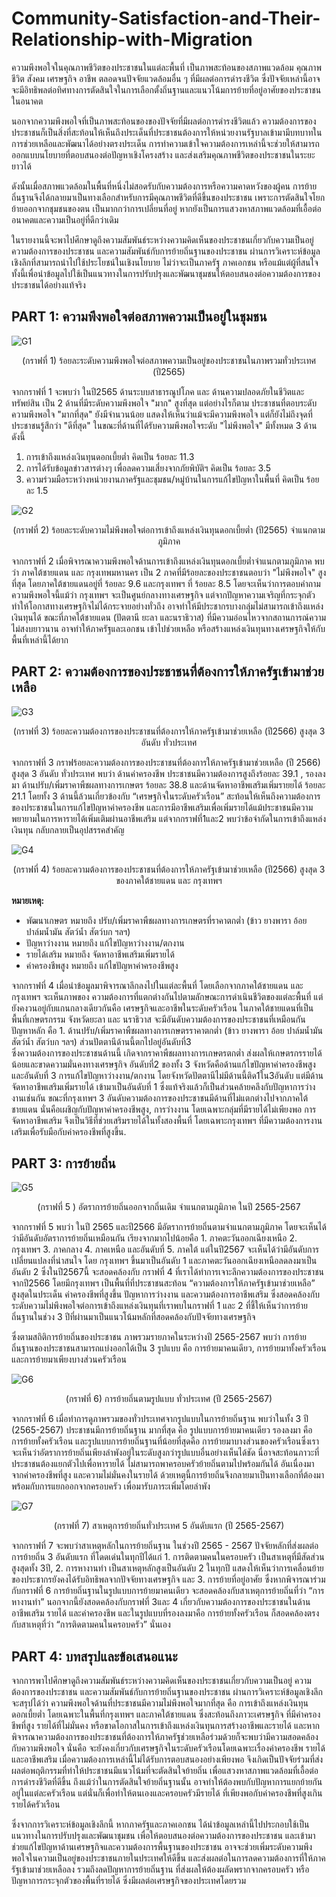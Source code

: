 # Community-Satisfaction-and-Their-Relationship-with-Migration

ความพึงพอใจในคุณภาพชีวิตของประชาชนในแต่ละพื้นที่ เป็นภาพสะท้อนของสภาพแวดล้อม คุณภาพชีวิต สังคม เศรษฐกิจ อาชีพ ตลอดจนปัจจัยแวดล้อมอื่น ๆ ที่มีผลต่อการดำรงชีวิต ซึ่งปัจจัยเหล่านี้อาจจะมีอิทธิพลต่อทิศทางการตัดสินใจในการเลือกตั้งถิ่นฐานและแนวโน้มการย้ายที่อยู่อาศัยของประชาชนในอนาคต 

นอกจากความพึงพอใจที่เป็นภาพสะท้อนของของปัจจัยที่มีผลต่อการดำรงชีวิตแล้ว ความต้องการของประชาชนก็เป็นสิ่งที่สะท้อนให้เห็นถึงประเด็นที่ประชาชนต้องการให้หน่วยงานรัฐบาลเข้ามามีบทบาทในการช่วยเหลือและพัฒนาได้อย่างตรงประเด็น การทำความเข้าใจความต้องการเหล่านี้จะช่วยให้สามารถออกแบบนโยบายที่ตอบสนองต่อปัญหาเชิงโครงสร้าง และส่งเสริมคุณภาพชีวิตของประชาชนในระยะยาวได้  

ดังนั้นเมื่อสภาพแวดล้อมในพื้นที่หนึ่งไม่สอดรับกับความต้องการหรือความคาดหวังของผู้คน การย้ายถิ่นฐานจึงได้กลายมาเป็นทางเลือกสำหรับการมีคุณภาพชีวิตที่ดีขึ้นของประชาชน เพราะการตัดสินใจโยกย้ายออกจากชุมชนของตน เป็นมากกว่าการเปลี่ยนที่อยู่ หากยังเป็นการแสวงหาสภาพแวดล้อมที่เอื้อต่ออนาคตและความเป็นอยู่ที่ดีกว่าเดิม 

ในรายงานนี้จะพาไปศึกษาดูถึงความสัมพันธ์ระหว่างความคิดเห็นของประชาชนเกี่ยวกับความเป็นอยู่ ความต้องการของประชาชน และความสัมพันธ์กับการย้ายถิ่นฐานของประชาชน ผ่านการวิเคราะห์ข้อมูลเชิงลึกที่สามารถนำไปใช้ประโยชน์ในเชิงนโยบาย ไม่ว่าจะเป็นภาครัฐ ภาคเอกชน หรือแม้แต่ผู้ที่สนใจ ทั้งนี้เพื่อนำข้อมูลไปใช้เป็นแนวทางในการปรับปรุงและพัฒนาชุมชนให้ตอบสนองต่อความต้องการของประชาชนได้อย่างแท้จริง 


## PART 1: ความพึงพอใจต่อสภาพความเป็นอยู่ในชุมชน 

![G1](https://github.com/PPLOYLYN/Community-Satisfaction-and-Their-Relationship-with-Migration/blob/main/G1.png)
<p align="center">(กราฟที่ 1) ร้อยละระดับความพึงพอใจต่อสภาพความเป็นอยู่ของประชาชนในภาพรวมทั่วประเทศ (ปี2565)</p> 
จากกราฟที่ 1 จะพบว่า ในปี2565 ด้านระบบสาธารณูปโภค และ ด้านความปลอดภัยในชีวิตและทรัพย์สิน เป็น 2 ด้านที่มีระดับความพึงพอใจ "มาก" สูงที่สุด แต่อย่างไรก็ตาม ประชาชนที่ตอบระดับความพึงพอใจ "มากที่สุด" ยังมีจำนวนน้อย แสดงให้เห็นว่าแม้จะมีความพึงพอใจ แต่ก็ยังไม่ถึงจุดที่ประชาชนรู้สึกว่า "ดีที่สุด"  
ในขณะที่ด้านที่ได้รับความพึงพอใจระดับ "ไม่พึงพอใจ"  มีทั้งหมด 3 ด้าน ดังนี้  

1. การเข้าถึงแหล่งเงินทุนดอกเบี้ยต่ำ คิดเป็น ร้อยละ 11.3  
2. การได้รับข้อมูลข่าวสารต่างๆ เพื่อลดความเสี่ยงจากภัยพิบัติฯ คิดเป็น ร้อยละ 3.5  
3. ความร่วมมือระหว่างหน่วยงานภาครัฐและชุมชน/หมู่บ้านในการแก้ไขปัญหาในพื้นที่ คิดเป็น ร้อยละ 1.5

 
![G2](https://github.com/PPLOYLYN/Community-Satisfaction-and-Their-Relationship-with-Migration/blob/main/G2.png)
<p align="center">(กราฟที่ 2) ร้อยละระดับความไม่พึงพอใจต่อการเข้าถึงแหล่งเงินทุนดอกเบี้ยต่ำ (ปี2565) จำแนกตามภูมิภาค</p> 
จากกราฟที่ 2 เมื่อพิจารณาความพึงพอใจด้านการเข้าถึงแหล่งเงินทุนดอกเบี้ยต่ำจำแนกตามภูมิภาค พบว่า ภาคใต้ชายแดน และ กรุงเทพมหานคร เป็น 2 ภาคที่มีร้อยละของประชาชนตอบว่า "ไม่พึงพอใจ" สูงที่สุด โดยภาคใต้ชายแดนอยู่ที่ ร้อยละ 9.6 และกรุงเทพฯ ที่ ร้อยละ 8.5   โดยจะเห็นว่าการตอบคำถามความพึงพอใจนี้แม้ว่า กรุงเทพฯ จะเป็นศูนย์กลางทางเศรษฐกิจ แต่จากปัญหาความเจริญที่กระจุกตัว ทำให้โอกาสทางเศรษฐกิจไม่ได้กระจายอย่างทั่วถึง อาจทำให้มีประชากรบางกลุ่มไม่สามารถเข้าถึงแหล่งเงินทุนได้ ขณะที่ภาคใต้ชายแดน (ปัตตานี ยะลา และนราธิวาส) ที่มีความอ่อนไหวจากสถานการณ์ความไม่สงบยาวนาน อาจทำให้ภาครัฐและเอกชน เข้าไปช่วยเหลือ หรือสร้างแหล่งเงินทุนทางเศรษฐกิจให้กับพื้นที่เหล่านี้ได้ยาก 

 
## PART 2: ความต้องการของประชาชนที่ต้องการให้ภาครัฐเข้ามาช่วยเหลือ  
 
![G3](https://github.com/PPLOYLYN/Community-Satisfaction-and-Their-Relationship-with-Migration/blob/main/G3.png)
<p align="center">(กราฟที่ 3)  ร้อยละความต้องการของประชาชนที่ต้องการให้ภาครัฐเข้ามาช่วยเหลือ (ปี2566) สูงสุด 3 อันดับ ทั่วประเทศ</p> 
จากกราฟที่ 3 กราฟร้อยละความต้องการของประชาชนที่ต้องการให้ภาครัฐเข้ามาช่วยเหลือ (ปี 2566) สูงสุด 3 อันดับ ทั่วประเทศ พบว่า ด้านค่าครองชีพ ประชาชนมีความต้องการสูงถึงร้อยละ 39.1 , รองลงมา ด้านปรับ/เพิ่มราคาพืชผลทางการเกษตร ร้อยละ 38.8 และด้านจัดหาอาชีพเสริมเพิ่มรายยได้ ร้อยละ 21.1 โดยทั้ง 3 ด้านนี้ล้วนเกี่ยวข้องกับ “เศรษฐกิจในระดับครัวเรือน” สะท้อนให้เห็นถึงความต้องการของประชาชนในการแก้ไขปัญหาค่าครองชีพ และการมีอาชีพเสริมเพื่อเพิ่มรายได้แม้ประชาชนมีความพยายามในการหารายได้เพิ่มเติมผ่านอาชีพเสริม แต่จากกราฟที่1และ2  พบว่าข้อจำกัดในการเข้าถึงแหล่งเงินทุน กลับกลายเป็นอุปสรรคสำคัญ 

 
![G4](https://github.com/PPLOYLYN/Community-Satisfaction-and-Their-Relationship-with-Migration/blob/main/G4.png)
<p align="center">(กราฟที่ 4)  ร้อยละความต้องการของประชาชนที่ต้องการให้ภาครัฐเข้ามาช่วยเหลือ (ปี2566) สูงสุด 3 ของภาคใต้ชายแดน และ กรุงเทพฯ</p> 

**หมายเหตุ:**
* พัฒนาเกษตร หมายถึง ปรับ/เพิ่มราคาพืชผลทางการเกษตรที่ราคาตกต่ำ (ข้าว ยางพารา อ้อย ปาล์มน้ำมัน สัตว์น้ำ สัตว์บก ฯลฯ) 
* ปัญหาว่างงาน หมายถึง แก้ไขปัญหาว่างงาน/ตกงาน 
* รายได้เสริม หมายถึง จัดหาอาชีพเสริมเพิ่มรายได้ 
* ค่าครองชีพสูง หมายถึง แก้ไขปัญหาค่าครองชีพสูง 

จากกราฟที่ 4 เมื่อนำข้อมูลมาพิจารณาลึกลงไปในแต่ละพื้นที่ โดยเลือกจากภาคใต้ชายแดน และ กรุงเทพฯ  จะเห็นภาพของ ความต้องการที่แตกต่างกันไปตามลักษณะการดำเนินชีวิตของแต่ละพื้นที่ แต่ยังคงวนอยู่กับแกนกลางเดียวกันคือ เศรษฐกิจและอาชีพในระดับครัวเรือน 
ในภาคใต้ชายแดนที่เป็นพื้นที่เกษตรกรรม จังหวัดยะลา และ นราธิวาส จะมีอันดับความต้องการของประชาชนที่เหมือนกัน ปัญหาหลัก คือ 1. ด้านปรับ/เพิ่มราคาพืชผลทางการเกษตรราคาตกต่ำ (ข้าว ยางพารา อ้อย ปาล์มน้ำมัน สัตว์น้ำ สัตว์บก ฯลฯ)  ส่วนปัตตานีด้านนี้ตกไปอยู่อันดับที่3  
ซึ่งความต้องการของประชาชนด้านนี้ เกิดจากราคาพืชผลทางการเกษตรตกต่ำ ส่งผลให้เกษตรกรรายได้น้อยและขาดความมั่นคงทางเศรษฐกิจ 
อันดับที่2 ของทั้ง 3 จังหวัดคือด้านแก้ไขปัญหาค่าครองชีพสูง  และอันดับที่ 3 การแก้ไขปัญหาว่างงาน/ตกงาน โดยจังหวัดปัตตานีไม่มีด้านนี้ติด1ใน3อันดับ แต่มีด้านจัดหาอาชีพเสริมเพิ่มรายได้ เข้ามาเป็นอันดับที่ 1 ซึ่งแท้จริงแล้วก็เป็นส่วนคล้ายคลึงกับปัญหาการว่างงานเช่นกัน 
ขณะที่กรุงเทพฯ 3 อันดับความต้องการของประชาชนมีด้านที่ไม่แตกต่างไปจากภาคใต้ชายแดน นั่นคือเผชิญกับปัญหาค่าครองชีพสูง, การว่างงาน โดยเฉพาะกลุ่มที่มีรายได้ไม่เพียงพอ การจัดหาอาชีพเสริม จึงเป็นวิธีที่ช่วยเสริมรายได้ในทั้งสองพื้นที่ โดยเฉพาะกรุงเทพฯ ที่มีความต้องการงานเสริมเพื่อรับมือกับค่าครองชีพที่สูงขึ้น. 

 
## PART 3: การย้ายถิ่น 
 
![G5](https://github.com/PPLOYLYN/Community-Satisfaction-and-Their-Relationship-with-Migration/blob/main/G5.png)
<p align="center">(กราฟที่ 5 ) อัตราการย้ายถิ่นออกจากถิ่นเดิม จำแนกตามภูมิภาค ในปี 2565-2567</p> 

จากกราฟที่ 5 พบว่า ในปี 2565 และปี2566 มีอัตราการย้ายถิ่นตามจำแนกตามภูมิภาค โดยจะเห็นได้ว่ามีอันดับอัตราการย้ายถิ่นเหมือนกัน เรียงจากมากไปน้อยคือ 1. ภาคตะวันออกเฉียงเหนือ 2. กรุงเทพฯ 3. ภาคกลาง 4. ภาคเหนือ และอันดับที่ 5. ภาคใต้ แต่ในปี2567 จะเห็นได้ว่ามีอันดับการเปลี่ยนแปลงที่น่าสนใจ โดย กรุงเทพฯ ขึ้นมาเป็นอันดับ 1 และภาคตะวันออกเฉียงเหนือลดลงมาเป็นอันดับ 2 ซึ่งในปี2567นี้ จะสอดคล้องกับ กราฟที่ 4 ที่เราได้ทำการเจาะลึกความต้องการของประชาชนจากปี2566 โดยมีกรุงเทพฯ เป็นพื้นที่ที่ประชาชนสะท้อน “ความต้องการให้ภาครัฐเข้ามาช่วยเหลือ” สูงสุดในประเด็น ค่าครองชีพที่สูงขึ้น ปัญหาการว่างงาน และความต้องการอาชีพเสริม ซึ่งสอดคล้องกับระดับความไม่พึงพอใจต่อการเข้าถึงแหล่งเงินทุนที่เราพบในกราฟที่ 1 และ 2 ที่ชี้ให้เห็นว่าการย้ายถิ่นฐานในช่วง 3 ปีที่ผ่านมาเป็นแนวโน้มหลักที่สอดคล้องกับปัจจัยทางเศรษฐกิจ 

ซึ่งตามสถิติการย้ายถิ่นของประชาชน ภาพรวมรายภาคในระหว่างปี 2565-2567 พบว่า การย้ายถิ่นฐานของประชาชนสามารถแบ่งออกได้เป็น 3 รูปแบบ คือ การย้ายมาคนเดียว, การย้ายมาทั้งครัวเรือน และการย้ายมาเพียงบางส่วนครัวเรือน 


![G6](https://github.com/PPLOYLYN/Community-Satisfaction-and-Their-Relationship-with-Migration/blob/main/G6.png)
<p align="center">(กราฟที่ 6) การย้ายถิ่นตามรูปแบบ ทั่วประเทศ (ปี 2565-2567)</p>   
จากกราฟที่ 6 เมื่อทำการดูภาพรวมของทั่วประเทศจากรูปแบบในการย้ายถิ่นฐาน พบว่าในทั้ง 3 ปี (2565-2567) ประชาชนมีการย้ายถิ่นฐาน มากที่สุด คือ รูปแบบการย้ายมาคนเดียว รองลงมา คือ การย้ายทั้งครัวเรือน และรูปแบบการย้ายถิ่นฐานที่น้อยที่สุดคือ การย้ายมาบางส่วนของครัวเรือนซึ่งเราจะเห็นว่าอัตราการย้ายถิ่นเพียงลำพังอยู่ในระดับสูงกว่ารูปแบบอื่นอย่างเห็นได้ชัด นี่อาจสะท้อนภาวะที่ประชาชนต้องแยกตัวไปเพื่อหารายได้ ไม่สามารถพาครอบครัวย้ายถิ่นตามไปพร้อมกันได้ อันเนื่องมาจากค่าครองชีพที่สูง และความไม่มั่นคงในรายได้  ด้วยเหตุนี้การย้ายถิ่นจึงกลายมาเป็นทางเลือกที่ต้องมาพร้อมกับการแยกออกจากครอบครัว เพื่อมารับภาระเพิ่มโดยลำพัง 


![G7](https://github.com/PPLOYLYN/Community-Satisfaction-and-Their-Relationship-with-Migration/blob/main/G7.png)
<p align="center">(กราฟที่ 7) สาเหตุการย้ายถิ่นทั่วประเทศ 5 อันดับแรก (ปี 2565-2567)</p> 
จากกราฟที่ 7 จะพบว่าสาเหตุหลักในการย้ายถิ่นฐาน ในช่วงปี 2565 - 2567 ปัจจัยหลักที่ส่งผลต่อการย้ายถิ่น 3 อันดับแรก ที่โดดเด่นในทุกปีได้แก่ 1. การติดตามคนในครอบครัว เป็นสาเหตุที่มีสัดส่วนสูงสุดทั้ง 3ปี, 2. การหางานทำ เป็นสาเหตุหลักสูงเป็นอันดับ 2 ในทุกปี แสดงให้เห็นว่าการเคลื่อนย้ายของประชากรยังคงได้รับอิทธิพลจากปัจจัยทางเศรษฐกิจ และ 3. การย้ายที่อยู่อาศัย ซึ่งหากพิจารณาร่วมกับกราฟที่ 6 การย้ายถิ่นฐานในรูปแบบการย้ายมาคนเดียว จะสอดคล้องกับสาเหตุการย้ายถิ่นที่ว่า “การหางานทำ” นอกจากนี้ยังสอดคล้องกับกราฟที่ 3และ 4 เกี่ยวกับความต้องการของประชาชนในด้านอาชีพเสริม รายได้ และค่าครองชีพ และในรูปแบบที่รองลงมาคือ การย้ายทั้งครัวเรือน ก็สอดคล้องตรงกับสาเหตุที่ว่า “การติดตามคนในครอบครัว” นั่นเอง  


## PART 4: บทสรุปและข้อเสนอแนะ

จากการพาไปศึกษาดูถึงความสัมพันธ์ระหว่างความคิดเห็นของประชาชนเกี่ยวกับความเป็นอยู่ ความต้องการของประชาชน และความสัมพันธ์กับการย้ายถิ่นฐานของประชาชน ผ่านการวิเคราะห์ข้อมูลเชิงลึก จะสรุปได้ว่า ความพึงพอใจด้านที่ประชาชนมีความไม่พึงพอใจมากที่สุด คือ การเข้าถึงแหล่งเงินทุนดอกเบี้ยต่ำ โดยเฉพาะในพื้นที่กรุงเทพฯ และภาคใต้ชายแดน ซึ่งสะท้อนถึงภาวะเศรษฐกิจ ที่มีค่าครองชีพที่สูง รายได้ที่ไม่มั่นคง หรือขาดโอกาสในการเข้าถึงแหล่งเงินทุนการสร้างอาชีพและรายได้  และหากพิจารณาความต้องการของประชาชนที่ต้องการให้ภาครัฐช่วยเหลือร่วมด้วยก็จะพบว่ามีความสอดคล้องกับความพึงพอใจ นั่นคือ จะยังคงเกี่ยวกับเศรษฐกิจในระดับครัวเรือนโดยเฉพาะเรื่องค่าครองชีพ รายได้ และอาชีพเสริม  เมื่อความต้องการเหล่านี้ไม่ได้รับการตอบสนองอย่างเพียงพอ จึงเกิดเป็นปัจจัยร่วมที่ส่งผลต่อพฤติกรรมที่ทำให้ประชาชนมีแนวโน้มที่จะตัดสินใจย้ายถิ่น เพื่อแสวงหาสภาพแวดล้อมที่เอื้อต่อการดำรงชีวิตที่ดีขึ้น ถึงแม้ว่าในการตัดสินใจย้ายถิ่นฐานนั้น อาจทำให้ต้องพบกับปัญหาการแยกย้ายกันอยู่ในแต่ละครัวเรือน แต่นั่นก็เพื่อทำให้ตนเองและครอบครัวมีรายได้ ที่เพียงพอกับค่าครองชีพที่สูงเกินรายได้ครัวเรือน 

ซึ่งจากการวิเคราะห์ข้อมูลเชิงลึกนี้ หากภาครัฐและภาคเอกชน ได้นำข้อมูลเหล่านี้ไปประกอบใช้เป็นแนวทางในการปรับปรุงและพัฒนาชุมชน เพื่อให้ตอบสนองต่อความต้องการของประชาชน และเข้ามาช่วยแก้ไขปัญหาด้านเศรษฐกิจและความต้องการพื้นฐานของประชาชน อาจจะช่วยเพิ่มระดับความพึงพอใจในความเป็นอยู่ของประชาชนภายในประเทศให้ดีขึ้น และส่งผลต่อในการลดความต้องการที่ให้ภาครัฐเข้ามาช่วยเหลือลง รวมถึงลดปัญหาการย้ายถิ่นฐาน ที่ส่งผลให้ต้องผลัดพรากจากครอบครัว หรือปัญหาการกระจุกตัวของพื้นที่รายได้ ซึ่งมีผลต่อเศรษฐกิจของประเทศโดยรวม 
